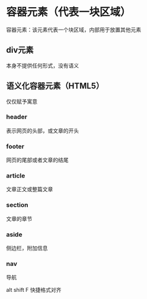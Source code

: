 # 容器元素（代表一块区域）

容器元素：该元素代表一个块区域，内部用于放置其他元素

## div元素

本身不提供任何形式，没有语义

## 语义化容器元素（HTML5）

仅仅赋予寓意

### header

表示网页的头部，或文章的开头

### footer

网页的尾部或者文章的结尾

### article

文章正文或整篇文章

### section

文章的章节

### aside

侧边栏，附加信息

### nav

导航

alt shift F  快捷格式对齐
